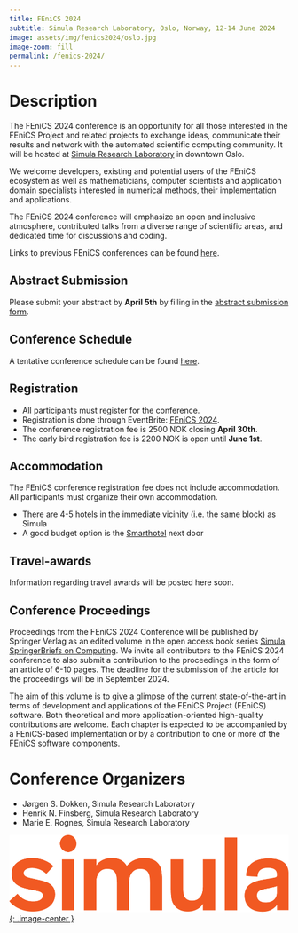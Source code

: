 ```yaml
---
title: FEniCS 2024
subtitle: Simula Research Laboratory, Oslo, Norway, 12-14 June 2024
image: assets/img/fenics2024/oslo.jpg
image-zoom: fill
permalink: /fenics-2024/
---
```


# Description

The FEniCS 2024 conference is an opportunity for all those interested in
the FEniCS Project and related projects to exchange ideas, communicate
their results and network with the automated scientific computing
community. It will be hosted at [Simula Research Laboratory](https://www.simula.no/) in downtown Oslo.

We welcome developers, existing and potential users of the
FEniCS ecosystem as well as mathematicians, computer scientists and
application domain specialists interested in numerical methods, their
implementation and applications.

The FEniCS 2024 conference will emphasize an open and inclusive
atmosphere, contributed talks from a diverse range of scientific areas,
and dedicated time for discussions and coding.

Links to previous FEniCS conferences can be found [here](index.md).

## Abstract Submission

Please submit your abstract by **April 5th** by filling in the [abstract submission form](pages_2024/registration_form.md).

## Conference Schedule

A tentative conference schedule can be found [here](pages_2024/schedule.md).

## Registration

- All participants must register for the conference.
- Registration is done through EventBrite: [FEniCS 2024](https://www.eventbrite.com/e/fenics-2024-conference-tickets-828292764957]).
- The conference registration fee is 2500 NOK closing **April 30th**.
- The early bird registration fee is 2200 NOK is open until **June 1st**.

## Accommodation

The FEniCS conference registration fee does not include accommodation.
All participants must organize their own accommodation.

- There are 4-5 hotels in the immediate vicinity (i.e. the same block) as Simula
- A good budget option is the [Smarthotel](https://smarthotel.no/no/oslo) next door

## Travel-awards

Information regarding travel awards will be posted here soon.

## Conference Proceedings

Proceedings from the FEniCS 2024 Conference will be published by Springer Verlag as an edited volume in the open access book series [Simula SpringerBriefs on Computing](https://www.springer.com/series/13548).
We invite all contributors to the FEniCS 2024 conference to also submit a contribution to the proceedings in the form of an article of 6-10 pages.
The deadline for the submission of the article for the proceedings will be in September 2024.

The aim of this volume is to give a glimpse of the current state-of-the-art in terms of development and applications of the FEniCS Project (FEniCS) software.
Both theoretical and more application-oriented high-quality contributions are welcome. Each chapter is expected to be accompanied by a FEniCS-based implementation or by a contribution to one or more of the FEniCS software components.

# Conference Organizers

- Jørgen S. Dokken, Simula Research Laboratory
- Henrik N. Finsberg, Simula Research Laboratory
- Marie E. Rognes, Simula Research Laboratory

[![Simula](/assets/img/fenics2024/simula.png){: .image-center }](https://www.simula.no/)
